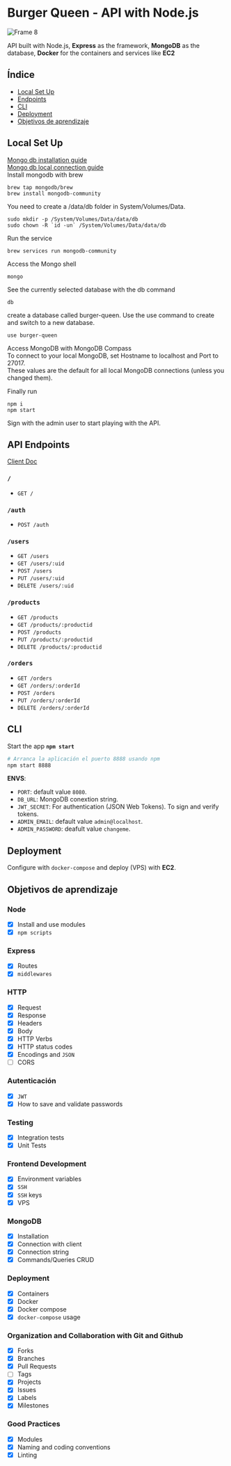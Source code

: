 # Burger Queen - API with Node.js
![Frame 8](https://user-images.githubusercontent.com/58056552/89217742-49e66980-d592-11ea-9f9d-a08846777529.png) 

API built with Node.js, **Express** as the framework, **MongoDB** as the database, **Docker** for the containers and services
like **EC2**

## Índice

* [Local Set Up](#local-set-up)
* [Endpoints](#api-endpoints)
* [CLI](#cli)
* [Deployment](#deployment)
* [Objetivos de aprendizaje](#objetivos-de-aprendizaje)

## Local Set Up
[Mongo db installation guide](https://zellwk.com/blog/install-mongodb/) <br/>
[Mongo db local connection guide](https://zellwk.com/blog/local-mongodb/) <br/>
Install mongodb with brew
```
brew tap mongodb/brew
brew install mongodb-community
```
You need to create a /data/db folder in System/Volumes/Data.
```
sudo mkdir -p /System/Volumes/Data/data/db
sudo chown -R `id -un` /System/Volumes/Data/data/db
```
Run the service
```
brew services run mongodb-community
```
Access the Mongo shell
```
mongo
```

See the currently selected database with the db command

```
db
```

create a database called burger-queen. Use the use <database> command to create and switch to a new database.
```
use burger-queen
```

Access MongoDB with MongoDB Compass <br/>
To connect to your local MongoDB, set Hostname to localhost and Port to 27017. <br/>
These values are the default for all local MongoDB connections (unless you changed them).

Finally run
```
npm i
npm start
```

Sign with the admin user to start playing with the API.

## API Endpoints
[Client Doc](https://laboratoria.github.io/burger-queen-api/)

### `/`

* `GET /`

### `/auth`

* `POST /auth`

### `/users`

* `GET /users`
* `GET /users/:uid`
* `POST /users`
* `PUT /users/:uid`
* `DELETE /users/:uid`

### `/products`

* `GET /products`
* `GET /products/:productid`
* `POST /products`
* `PUT /products/:productid`
* `DELETE /products/:productid`

### `/orders`

* `GET /orders`
* `GET /orders/:orderId`
* `POST /orders`
* `PUT /orders/:orderId`
* `DELETE /orders/:orderId`

## CLI

Start the app
**`npm start`**
```sh
# Arranca la aplicación el puerto 8888 usando npm
npm start 8888
```
**ENVS**:

* `PORT`: default value `8080`.
* `DB_URL`: MongoDB conextion string.
* `JWT_SECRET`: For authentication (JSON Web Tokens). To sign and verify tokens.
* `ADMIN_EMAIL`: default value `admin@localhost`.
* `ADMIN_PASSWORD`: deafult value `changeme`.

## Deployment

Configure with `docker-compose` and deploy (VPS) with **EC2**.

## Objetivos de aprendizaje
### Node

* [x] Install and use modules
* [x] `npm scripts`

### Express

* [x] Routes
* [x] `middlewares`

### HTTP

* [x] Request
* [x] Response
* [x] Headers
* [x] Body
* [x] HTTP Verbs
* [x] HTTP status codes
* [x] Encodings and `JSON`
* [ ] CORS

### Autenticación

* [x] `JWT`
* [x] How to save and validate passwords

### Testing

* [x] Integration tests
* [x] Unit Tests

### Frontend Development

* [x] Environment variables
* [x] `SSH`
* [x] `SSH` keys
* [x] VPS

### MongoDB

* [x] Installation
* [x] Connection with client
* [x] Connection string
* [x] Commands/Queries CRUD

### Deployment

* [x] Containers
* [x] Docker
* [x] Docker compose
* [x] `docker-compose` usage

### Organization and Collaboration with Git and Github

* [x] Forks
* [x] Branches
* [x] Pull Requests
* [ ] Tags
* [x] Projects
* [x] Issues
* [x] Labels
* [x] Milestones

### Good Practices

* [x] Modules
* [x] Naming and coding conventions
* [x] Linting
